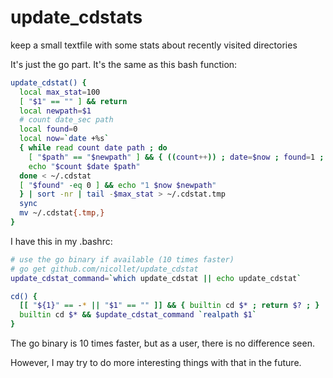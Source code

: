 # update\_cdstats

keep a small textfile with some stats about recently visited directories

It's just the go part. It's the same as this bash function:

```bash
update_cdstat() {
  local max_stat=100
  [ "$1" == "" ] && return
  local newpath=$1
  # count date_sec path
  local found=0
  local now=`date +%s`
  { while read count date path ; do
    [ "$path" == "$newpath" ] && { ((count++)) ; date=$now ; found=1 ; }
    echo "$count $date $path"
  done < ~/.cdstat
  [ "$found" -eq 0 ] && echo "1 $now $newpath"
  } | sort -nr | tail -$max_stat > ~/.cdstat.tmp
  sync
  mv ~/.cdstat{.tmp,}
}
```

I have this in my .bashrc:

```bash
# use the go binary if available (10 times faster)
# go get github.com/nicollet/update_cdstat
update_cdstat_command=`which update_cdstat || echo update_cdstat`

cd() {
  [[ "${1}" == -* || "$1" == "" ]] && { builtin cd $* ; return $? ; }
  builtin cd $* && $update_cdstat_command `realpath $1`
}
```

The go binary is 10 times faster, but as a user, there is no difference seen.

However, I may try to do more interesting things with that in the future.


